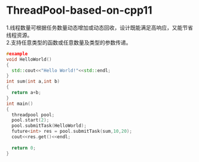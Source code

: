 # ThreadPool-based-on-cpp11
1.线程数量可根据任务数量动态增加或动态回收，设计既能满足高响应，又能节省线程资源。  
2.支持任意类型的函数或任意数量及类型的参数传递。  
```c++
#example  
void HelloWorld()  
{  
  std::cout<<"Hello World!"<<std::endl;  
}  
int sum(int a,int b)  
{  
  return a+b;  
}  
int main()  
{  
  threadpool pool;    
  pool.start(2);  
  pool.submitTask(HelloWorld);  
  future<int> res = pool.submitTask(sum,10,20);  
  cout<<res.get()<<endl;  
  
  return 0;  
}
```
